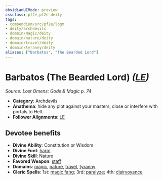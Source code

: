 ```yaml
---
obsidianUIMode: preview
cssclass: pf2e,pf2e-deity
tags:
- compendium/src/pf2e/logm
- deity/archdevils
- domain/magic/deity
- domain/nature/deity
- domain/travel/deity
- domain/tyranny/deity
aliases: ["Barbatos", "The Bearded Lord"]
---
```

# Barbatos (The Bearded Lord) *([LE](../../../Rules/traits/lawful-evil-b1.md))*  
*Source: Lost Omens: Gods & Magic p. 74*  

- **Category**: Archdevils
- **Anathema**: hide any plot against your masters, close or interfere with portals to Hell
- **Follower Alignments**: [LE](../../../Rules/traits/lawful-evil-b1.md)

## Devotee benefits

- **Divine Ability**: Constitution or Wisdom
- **Divine Font**: [harm](../../spells/harm.md)
- **Divine Skill**: Nature
- **Favored Weapon**: [staff](../../equipment/items/staff.md)
- **Domains**: [magic](../domains.md#Magic), [nature](../domains.md#Nature), [travel](../domains.md#Travel), [tyranny](../domains.md#Tyranny)
- **Cleric Spells**: 1st: [magic fang](../../spells/magic-fang.md); 3rd: [paralyze](../../spells/paralyze.md); 4th: [clairvoyance](../../spells/clairvoyance.md)